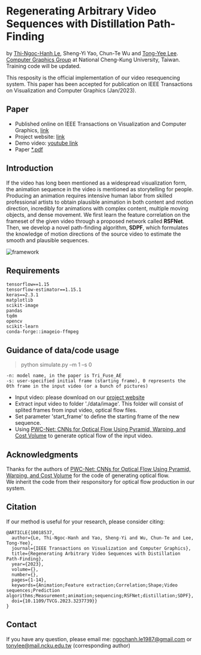 # Regenerating Arbitrary Video Sequences with Distillation Path-Finding
by [Thi-Ngoc-Hanh Le](https://lehanhcs.github.io/), Sheng-Yi Yao, Chun-Te Wu and [Tong-Yee Lee](http://graphics.csie.ncku.edu.tw/). <br>
[Computer Graphics Group](http://graphics.csie.ncku.edu.tw/) at National Cheng-Kung University, Taiwan. <br>
Training code will be updated. <br>

This resposity is the official implementation of our video resequencing system. This paper has been accepted for publication on IEEE Transactions on Visualization and Computer Graphics (Jan/2023). <br>

Paper
---
* Published online on IEEE Transactions on Visualization and Computer Graphics, [link](https://ieeexplore.ieee.org/abstract/document/10018537)
* Project website: [link](http://graphics.csie.ncku.edu.tw/SDPF)
* Demo video: [youtube link](https://www.youtube.com/watch?v=IWZhudx1wPY)
* Paper [*.pdf](TVCG_Video_Resequencing.pdf)

Introduction
---
If the video has long been mentioned as a widespread visualization form, the animation sequence in the video is mentioned as storytelling for people. Producing an animation requires intensive human labor from skilled professional artists to obtain plausible animation in both content and motion direction, incredibly for animations with complex content, multiple moving objects, and dense movement. We first learn the feature correlation on the frameset of the given video through a proposed network called **RSFNet**. Then, we develop a novel path-finding algorithm, **SDPF**, which formulates the knowledge of motion directions of the source video to estimate the smooth and plausible sequences.

![framework](https://github.com/LeHanhcs/SDPF_VideoResequencing/assets/37010753/027b6ea9-60e0-483a-8626-054c6c75d28d)

Requirements
---
```
tensorflow==1.15
tensorflow-estimator==1.15.1
keras==2.3.1
matplotlib
scikit-image
pandas
tqdm
opencv
scikit-learn
conda-forge::imageio-ffmpeg
```

Guidance of data/code usage
---
> python simulate.py –m 1 –s 0
```
-n: model name, in the paper is Tri_Fuse_AE
-s: user-specified initial frame (starting frame), 0 represents the 0th frame in the input video (or a bunch of pictures)
```

* Input video: please download on our [project website](http://graphics.csie.ncku.edu.tw/SDPF) 
* Extract input video to folder './data/image'. This folder will consist of splited frames from input video, optical flow files.
* Set parameter 'start_frame' to define the starting frame of the new sequence.
* Using [PWC-Net: CNNs for Optical Flow Using Pyramid, Warping, and Cost Volume](https://github.com/philferriere/tfoptflow) to generate optical flow of the input video.

Acknowledgments
---
Thanks for the authors of [PWC-Net: CNNs for Optical Flow Using Pyramid, Warping, and Cost Volume](https://github.com/philferriere/tfoptflow) for the code of generating optical flow. <br>
We inherit the code from their responsitory for optical flow production in our system.

Citation
---
If our method is useful for your research, please consider citing:
```
@ARTICLE{10018537,
  author={Le, Thi-Ngoc-Hanh and Yao, Sheng-Yi and Wu, Chun-Te and Lee, Tong-Yee},
  journal={IEEE Transactions on Visualization and Computer Graphics}, 
  title={Regenerating Arbitrary Video Sequences with Distillation Path-Finding}, 
  year={2023},
  volume={},
  number={},
  pages={1-14},
  keywords={Animation;Feature extraction;Correlation;Shape;Video sequences;Prediction algorithms;Measurement;animation;sequencing;RSFNet;distillation;SDPF},
  doi={10.1109/TVCG.2023.3237739}}
}
```

Contact
---
If you have any question, please email me: ngochanh.le1987@gmail.com or tonylee@mail.ncku.edu.tw (corresponding author)
